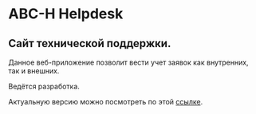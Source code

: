 # АВС-Н Helpdesk
## Сайт технической поддержки.

Данное веб-приложение позволит вести учет заявок как внутренних, так и внешних.

Ведётся разработка.

Актуальную версию можно посмотреть по этой [ссылке](`https://abccenter-helpdesk.netlify.app`).
